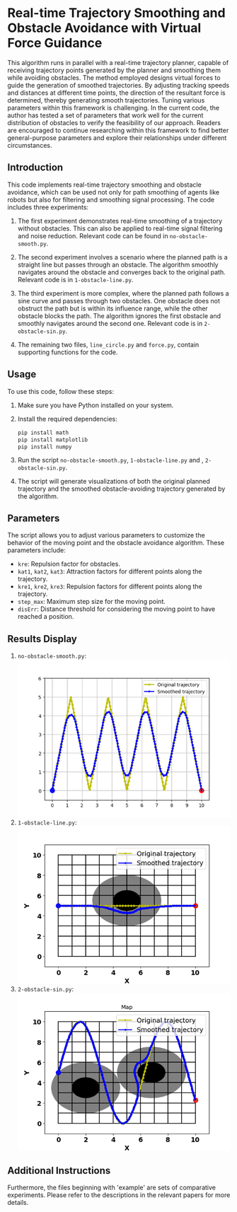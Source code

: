 
# Real-time Trajectory Smoothing and Obstacle Avoidance with Virtual Force Guidance
This algorithm runs in parallel with a real-time trajectory planner, capable of receiving trajectory points 
generated by the planner and smoothing them while avoiding obstacles. The method employed designs virtual 
forces to guide the generation of smoothed 
trajectories. By adjusting tracking speeds and distances at different time points, the direction of the 
resultant force is determined, thereby generating smooth trajectories. Tuning various parameters within 
this framework is challenging. In the current 
code, the author has tested a set of parameters that work well for the current distribution of obstacles 
to verify the feasibility of our approach. Readers are encouraged to continue researching within this 
framework to find better general-purpose parameters 
and explore their relationships under different circumstances.

## Introduction

This code implements real-time trajectory smoothing and obstacle avoidance, which can be used not only for 
path smoothing of agents like robots but also for filtering and smoothing signal processing. The code 
includes three experiments:

1. The first experiment demonstrates real-time smoothing of a trajectory without obstacles. This can also 
be applied to real-time signal filtering and noise reduction. Relevant code can be found 
in `no-obstacle-smooth.py`.

2. The second experiment involves a scenario where the planned path is a straight line but passes through 
an obstacle. The algorithm smoothly navigates around the obstacle and converges back to the original 
path. Relevant code is in `1-obstacle-line.py`.

3. The third experiment is more complex, where the planned path follows a sine curve and passes through 
two obstacles. One obstacle does not obstruct the path but is within its influence range, while the 
other obstacle blocks the path. The algorithm ignores the first obstacle and smoothly navigates around 
the second one. Relevant code is in `2-obstacle-sin.py`.

4. The remaining two files, `line_circle.py` and `force.py`, contain supporting functions for the code.

## Usage

To use this code, follow these steps:

1. Make sure you have Python installed on your system.
2. Install the required dependencies:

   ```
   pip install math
   pip install matplotlib
   pip install numpy
   ```

3. Run the script `no-obstacle-smooth.py`, `1-obstacle-line.py` and , `2-obstacle-sin.py`.
4. The script will generate visualizations of both the original planned trajectory and the 
smoothed obstacle-avoiding trajectory generated by the algorithm.

## Parameters

The script allows you to adjust various parameters to customize the behavior of the moving 
point and the obstacle avoidance algorithm. These parameters include:

- `kre`: Repulsion factor for obstacles.
- `kat1`, `kat2`, `kat3`: Attraction factors for different points along the trajectory.
- `kre1`, `kre2`, `kre3`: Repulsion factors for different points along the trajectory.
- `step_max`: Maximum step size for the moving point.
- `disErr`: Distance threshold for considering the moving point to have reached a position.

## Results Display
1. `no-obstacle-smooth.py`:
![image](result/img/Figure_1.png)
2. `1-obstacle-line.py`:
![image](result/img/Figure_2.png)
3. `2-obstacle-sin.py`:
![image](result/img/Figure_3.png)

## Additional Instructions
Furthermore, the files beginning with 'example' are sets of comparative experiments. Please refer to the descriptions in the relevant papers for more details.
